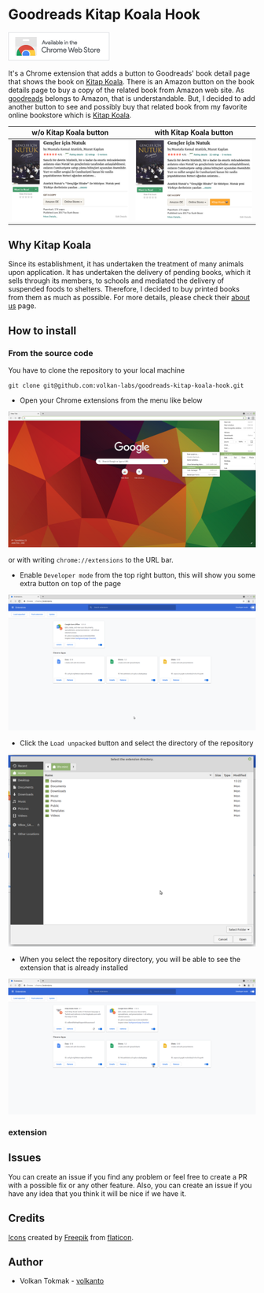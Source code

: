 # Goodreads Kitap Koala Hook

[![Chrome Store - Kitap Koala Hook](screenshot/chrome-store.png)](https://chrome.google.com/webstore/detail/kitap-koala-hook/ggjlefkknmdoohpbokhfnadadlcaimcb?hl=tr)

It's a Chrome extension that adds a button to Goodreads' book detail page that shows the book on [Kitap Koala](https://kitapkoala.com). There is an Amazon button on the book details page to buy a copy of the related book from Amazon web site. As [goodreads](https://goodreads.com) belongs to Amazon, that is understandable. But, I decided to add another button to see and possibly buy that related book from my favorite online bookstore which is [Kitap Koala](https://kitapkoala.com). 

w/o Kitap Koala button                           |  with Kitap Koala button
:-----------------------------------------------:|:-------------------------------------------------:
![](screenshot/good-reads-without-extension.png) | ![](screenshot/kitap-koala-chrome-extension.png)

## Why Kitap Koala

Since its establishment, it has undertaken the treatment of many animals upon application. It has undertaken the delivery of pending books, which it sells through its members, to schools and mediated the delivery of suspended foods to shelters. Therefore, I decided to buy printed books from them as much as possible. For more details, please check their [about us](https://www.kitapkoala.com/sayfa/hakkimizda) page.

## How to install

### From the source code

You have to clone the repository to your local machine

```shell
git clone git@github.com:volkan-labs/goodreads-kitap-koala-hook.git
```

* Open your Chrome extensions from the menu like below

![](screenshot/chrome-extensions-menu.png)

or with writing `chrome://extensions` to the URL bar.

* Enable `Developer mode` from the top right button, this will show you some extra button on top of the page

![](screenshot/chrome-extensions.png)

* Click the `Load unpacked` button and select the directory of the repository

![](screenshot/choose-folder.png)

* When you select the repository directory, you will be able to see the extension that is already installed

![](screenshot/chrome-extension-installed.png)

### extension

## Issues

You can create an issue if you find any problem or feel free to create a PR with a possible fix or any other feature. Also, you can create an issue if you have any idea that you think it will be nice if we have it.

## Credits

[Icons](https://www.flaticon.com/de/kostenloses-icon/koala_826903) created by [Freepik](https://www.freepik.com) from [flaticon](https://www.flaticon.com/de/).

## Author

* Volkan Tokmak - [volkanto](https://github.com/volkanto)
